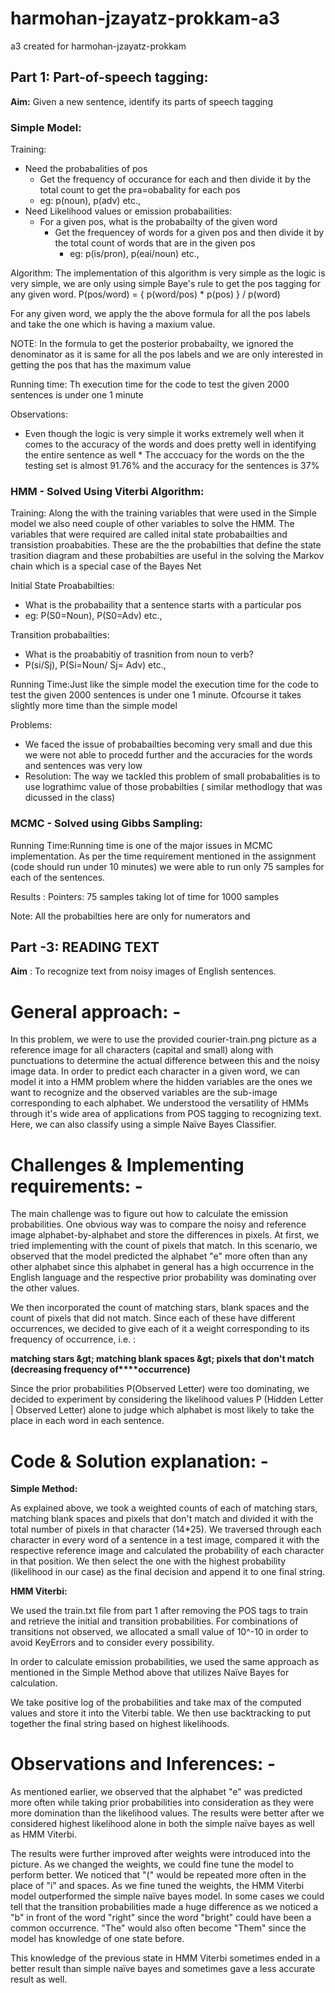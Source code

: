 # harmohan-jzayatz-prokkam-a3
a3 created for harmohan-jzayatz-prokkam

## Part 1: Part-of-speech tagging:

<b>Aim:</b> Given a new sentence, identify its parts of speech tagging
       

### Simple Model:

Training:
* Need the probabalities of pos 
  *  Get the frequency of occurance for each and then divide it by the total count to get the pra=obabality for each pos
    * eg: p(noun), p(adv) etc.,
* Need Likelihood values or emission probabailities:
  * For a given pos, what is the probabailty of the given word
    * Get the frequencey of words for a given pos and then divide it by the total count of words that are in the given pos
      * eg: p(is/pron), p(eai/noun) etc.,
     
Algorithm:
The implementation of this algorithm is very simple as the logic is very simple, we are only using simple Baye's rule to get the pos tagging for any given word.
P(pos/word) = { p(word/pos) * p(pos) } / p(word)

For any given word, we apply the the above formula for all the pos labels and take the one which is having a maxium value. 

NOTE: In the formula to get the posterior probabailty, we ignored the denominator as it is same for all the pos labels and we are only interested in getting the pos that has the maximum value 

Running time: Th execution time for the code to test the given 2000 sentences is under one 1 minute 

Observations:
* Even though the logic is very simple it works extremely well when it comes to the accuracy of the words and does pretty well in identifying the entire sentence as well
       * The acccuacy for the words on the the testing set is almost 91.76% and the accuracy for the sentences is 37%
     

### HMM - Solved Using Viterbi Algorithm:

Training:
 Along the with the training variables that were used in the Simple model we also need couple of other variables to solve the HMM. The variables that were required are called inital state probabailties and transistion proababities. These are the the probabilties that define the state trasition diagram and these probabilties are useful in the solving the Markov chain which is a special case of the Bayes Net 
 
 Initial State Proababilties:
 * What is the probabaility that a sentence starts with a particular pos
 * eg: P(S0=Noun), P(S0=Adv) etc.,

Transition probabailties:
* What is the proababitiy of trasnition from noun to verb?
* P(si/Sj), P(Si=Noun/ Sj= Adv) etc.,

Running Time:Just like the simple model the execution time for the code to test the given 2000 sentences is under one 1 minute. Ofcourse it takes slightly more time than the simple model 

Problems:
* We faced the issue of probabailties becoming very small and due this we were not able to procedd further and the accuracies for the words and sentences was very low 
 *  Resolution: The way we tackled this problem of small probabalities is to use lograthimc value of those probabilties ( similar methodlogy that was dicussed in the class)


### MCMC - Solved using Gibbs Sampling:

Running Time:Running time is one of the major issues in MCMC implementation. As per the time requirement mentioned in the assignment (code should run under 10 minutes) we were able to run only 75 samples  for each of the sentences. 

Results :
Pointers:
75 samples
taking lot of time for 1000 samples 

Note: All the probabilties here are only for numerators and 


## **Part -3: READING TEXT**

**Aim** : To recognize text from noisy images of English sentences.

# **General approach: -**

In this problem, we were to use the provided courier-train.png picture as a reference image for all characters (capital and small) along with punctuations to determine the actual difference between this and the noisy image data. In order to predict each character in a given word, we can model it into a HMM problem where the hidden variables are the ones we want to recognize and the observed variables are the sub-image corresponding to each alphabet. We understood the versatility of HMMs through it&#39;s wide area of applications from POS tagging to recognizing text. Here, we can also classify using a simple Naïve Bayes Classifier.

# **Challenges &amp; Implementing requirements: -**

The main challenge was to figure out how to calculate the emission probabilities. One obvious way was to compare the noisy and reference image alphabet-by-alphabet and store the differences in pixels. At first, we tried implementing with the count of pixels that match. In this scenario, we observed that the model predicted the alphabet &quot;e&quot; more often than any other alphabet since this alphabet in general has a high occurrence in the English language and the respective prior probability was dominating over the other values.

We then incorporated the count of matching stars, blank spaces and the count of pixels that did not match. Since each of these have different occurrences, we decided to give each of it a weight corresponding to its frequency of occurrence, i.e. :

**matching stars \&gt; matching blank spaces \&gt; pixels that don&#39;t match (decreasing frequency of****occurrence)**

Since the prior probabilities P(Observed Letter) were too dominating, we decided to experiment by considering the likelihood values P (Hidden Letter | Observed Letter) alone to judge which alphabet is most likely to take the place in each word in each sentence.

# **Code &amp; Solution explanation: -**

**Simple Method:**

As explained above, we took a weighted counts of each of matching stars, matching blank spaces and pixels that don&#39;t match and divided it with the total number of pixels in that character (14\*25). We traversed through each character in every word of a sentence in a test image, compared it with the respective reference image and calculated the probability of each character in that position. We then select the one with the highest probability (likelihood in our case) as the final decision and append it to one final string.

**HMM Viterbi:**

We used the train.txt file from part 1 after removing the POS tags to train and retrieve the initial and transition probabilities. For combinations of transitions not observed, we allocated a small value of 10^-10 in order to avoid KeyErrors and to consider every possibility.

In order to calculate emission probabilities, we used the same approach as mentioned in the Simple Method above that utilizes Naïve Bayes for calculation.

We take positive log of the probabilities and take max of the computed values and store it into the Viterbi table. We then use backtracking to put together the final string based on highest likelihoods.

# **Observations and Inferences: -**

As mentioned earlier, we observed that the alphabet &quot;e&quot; was predicted more often while taking prior probabilities into consideration as they were more domination than the likelihood values. The results were better after we considered highest likelihood alone in both the simple naïve bayes as well as HMM Viterbi.

The results were further improved after weights were introduced into the picture. As we changed the weights, we could fine tune the model to perform better. We noticed that &quot;(&quot; would be repeated more often in the place of &quot;i&quot; and spaces. As we fine tuned the weights, the HMM Viterbi model outperformed the simple naïve bayes model. In some cases we could tell that the transition probabilities made a huge difference as we noticed a &quot;b&quot; in front of the word &quot;right&quot; since the word &quot;bright&quot; could have been a common occurrence. &quot;The&quot; would also often become &quot;Them&quot; since the model has knowledge of one state before.

This knowledge of the previous state in HMM Viterbi sometimes ended in a better result than simple naïve bayes and sometimes gave a less accurate result as well.
